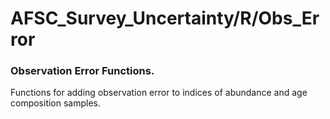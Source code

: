 # AFSC_Survey_Uncertainty/R/Obs_Error

### Observation Error Functions.
Functions for adding observation error to indices of abundance and age composition samples.

